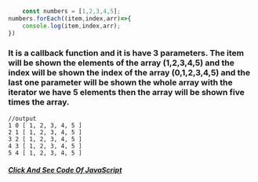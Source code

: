 ```javascript
    const numbers = [1,2,3,4,5];
numbers.forEach((item,index,arr)=>{
    console.log(item,index,arr);
})
```
### It is a callback function and it is have 3 parameters. The item will be shown the elements of the array (1,2,3,4,5) and the index will be shown the index of the array (0,1,2,3,4,5) and the last one parameter will be shown the whole array with the iterator we have 5 elements then the array will be shown five times the array.

```output
//output
1 0 [ 1, 2, 3, 4, 5 ]
2 1 [ 1, 2, 3, 4, 5 ]
3 2 [ 1, 2, 3, 4, 5 ]
4 3 [ 1, 2, 3, 4, 5 ]
5 4 [ 1, 2, 3, 4, 5 ]
```
##### [Click And See Code Of JavaScript](../js/1.foreach.js)